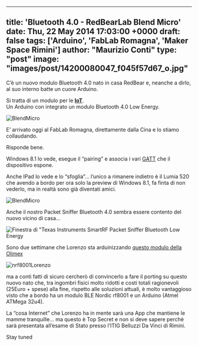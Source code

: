  ---
title: 'Bluetooth 4.0 - RedBearLab Blend Micro'
date: Thu, 22 May 2014 17:03:00 +0000
draft: false
tags: ['Arduino', 'FabLab Romagna', 'Maker Space Rimini']
author: "Maurizio Conti"
type: "post"
image: "images/post/14200080047_f045f57d67_o.jpg"
---

C’è un nuovo modulo Bluetooth 4.0 nato in casa RedBear e, neanche a dirlo, al suo interno batte un cuore Arduino.

Si tratta di un modulo per le [**IoT**](https://it.wikipedia.org/wiki/Internet_delle_cose).  
Un Arduino con integrato un modulo Bluetooth 4.0 Low Energy.
 
![BlendMicro](/images/post/14200080047_f045f57d67_o.jpg)
<!-- Immagine di Sho Hashimoto (https://www.flickr.com/photos/shokai/) distribuita sotto la licenza CC BY 2.0 (https://creativecommons.org/licenses/by/2.0/deed.it). BlendMicro -->

E’ arrivato oggi al FabLab Romagna, direttamente dalla Cina e lo stiamo collaudando.

Risponde bene.

Windows 8.1 lo vede, esegue il “pairing” e associa i vari [GATT](https://developer.bluetooth.org/gatt/Pages/GATT-Specification-Documents.aspx) che il dispositivo espone.

Anche IPad lo vede e lo “sfoglia”… l’unico a rimanere indietro è il Lumia 520 che avendo a bordo per ora solo la preview di Windows 8.1, fa finta di non vederlo, ma in realtà sono già diventati amici.

![BlendMicro](/images/post/BlendMicro_thumb.jpg)

Anche il nostro Packet Sniffer Bluetooth 4.0 sembra essere contento del nuovo vicino di casa…

![Finestra di "Texas Instruments SmartRF Packet Sniffer Bluetooth Low Energy](/images/post/image_thumb.png)

Sono due settimane che Lorenzo sta arduinizzando [questo modulo della Olimex](https://www.olimex.com/Products/Modules/RF/MOD-nRF8001/)

![nrf8001Lorenzo](/images/post/nrf8001Lorenzo1.png)

ma a conti fatti di sicuro cercherò di convincerlo a fare il porting su questo nuovo nato che, tra ingombri fisici molto ridotti e costi totali ragionevoli (25Euro + spese) alla fine, rispetto alle soluzioni attuali, è molto vantaggioso visto che a bordo ha un modulo BLE Nordic rf8001 e un   Arduino (Atmel ATMega 32u4).

La “cosa Internet” che Lorenzo ha in mente sarà una App che mantiene le mamme tranquille… ma questo è Top Secret e non si deve sapere perchè sarà presentata all’esame di Stato presso l’ITIG Belluzzi Da Vinci di Rimini.

Stay tuned
